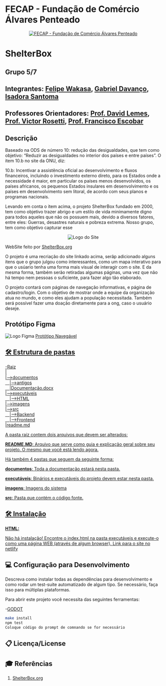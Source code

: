 # FECAP - Fundação de Comércio Álvares Penteado

<p align="center">
<a href= "https://www.fecap.br/"><img src="https://encrypted-tbn0.gstatic.com/images?q=tbn:ANd9GcRhZPrRa89Kma0ZZogxm0pi-tCn_TLKeHGVxywp-LXAFGR3B1DPouAJYHgKZGV0XTEf4AE&usqp=CAU" alt="FECAP - Fundação de Comércio Álvares Penteado" border="0"></a>
</p>

# ShelterBox

## Grupo 5/7

## Integrantes: <a href="https://github.com/Felipewk7">Felipe Wakasa</a>, <a href="https://www.linkedin.com/in/gabriel-davanço-5543992b8/">Gabriel Davanço</a>, <a href="https://github.com/YourFather0">Isadora Santoma</a>

## Professores Orientadores: <a href="https://www.linkedin.com/in/victorbarq/">Prof. David Lemes</a>, <a href="https://www.linkedin.com/in/victorbarq/">Prof. Victor Rosetti</a>, <a href="https://www.linkedin.com/in/victorbarq/">Prof. Francisco Escobar</a>

## Descrição
Baseado na ODS de número 10: redução das desigualdades, que tem como objetivo: “Reduzir as desigualdades no interior dos países e entre países”. O item 10.b no site da ONU, diz:

10.b: Incentivar a assistência oficial ao desenvolvimento e fluxos financeiros, incluindo o investimento externo direto, para os Estados onde a necessidade é maior, em particular os países menos desenvolvidos, os países africanos, os pequenos Estados insulares em desenvolvimento e os países em desenvolvimento sem litoral, de acordo com seus planos e programas nacionais.

Levando em conta o item acima, o projeto ShelterBox fundado em 2000, tem como objetivo trazer abrigo e um estilo de vida minimamente digno para todos aqueles que não os possuem mais, devido a diversos fatores, entre eles: Guerras, desastres naturais e pobreza extrema. Nosso grupo, tem como objetivo capturar esse

<p align="center">
<img src="https://d1h79zlghft2zs.cloudfront.net/uploads/2019/07/6915-768x193.png" alt="Logo do Site" border="0">

  WebSite feito por <a href="https://shelterbox.org">ShelterBox.org</a> 
</p>


<p> 
   O projeto é uma recriação do site linkado acima, serãp adicionado alguns itens que o grupo julgou como interessantes, como um mapa interativo para que o usúario tenha uma forma mais visual de interagir com o site. E da mesma forma, também serão retiradas algumas páginas, uma vez que não há tempo nem pessoas o suficiente, para fazer algo tão elaborado.
</p>
<p>
  O projeto contará com páginas de navegação informativas, e página de cadastro/login. Com o objetivo de mostrar onde a equipe da organização atua no mundo, e como eles ajudam a população necessitada. Também será possível fazer uma doação diretamente para a ong, caso o usuário deseje.
</p>

## Protótipo Figma
<img src="https://camo.githubusercontent.com/63611e6b7e574d3125358b44c0dcd71f4381d55d8605a15a3e321d3cb9191967/68747470733a2f2f696d672e69636f6e73382e636f6d2f3f73697a653d3130302669643d7a6648525a3669315767305526666f726d61743d706e6726636f6c6f723d303030303030" alt="Logo Figma" border="0">
<a href="https://www.figma.com/design/3N4St1EuDtcVrhAeGg1IUp/Protótipo-Navegável?node-id=0-1&node-type=canvas&t=1VXFswpVIWUk31Z9-0">Protótipo Navegável

## 🛠 Estrutura de pastas

-Raiz<br>
|<br>
|-->documentos<br>
  &emsp;|-->antigos<br>
  &emsp;|Documentação.docx<br>
|-->executáveis<br>
  &emsp;|-->HTML<br>
|-->imagens<br>
|-->src<br>
  &emsp;|-->Backend<br>
  &emsp;|-->Frontend<br>
|readme.md<br>

A pasta raiz contem dois arquivos que devem ser alterados:

<b>README.MD</b>: Arquivo que serve como guia e explicação geral sobre seu projeto. O mesmo que você está lendo agora.

Há também 4 pastas que seguem da seguinte forma:

<b>documentos</b>: Toda a documentação estará nesta pasta.

<b>executáveis</b>: Binários e executáveis do projeto devem estar nesta pasta.

<b>imagens</b>: Imagens do sistema

<b>src</b>: Pasta que contém o código fonte.

## 🛠 Instalação

<b>HTML:</b>

Não há instalação!
Encontre o index.html na pasta executáveis e execute-o como uma página WEB (através de algum browser).
<a href="https://shelterboxfecap-mccomp2.netlify.app">Link para o site no netlify<a>

## 💻 Configuração para Desenvolvimento

Descreva como instalar todas as dependências para desenvolvimento e como rodar um test-suite automatizado de algum tipo. Se necessário, faça isso para múltiplas plataformas.

Para abrir este projeto você necessita das seguintes ferramentas:

-<a href="https://godotengine.org/download">GODOT</a>

```sh
make install
npm test
Coloque código do prompt de comnando se for necessário
```

## 📋 Licença/License


## 🎓 Referências

1. <a href="https://shelterbox.org">ShelterBox.org</a>

